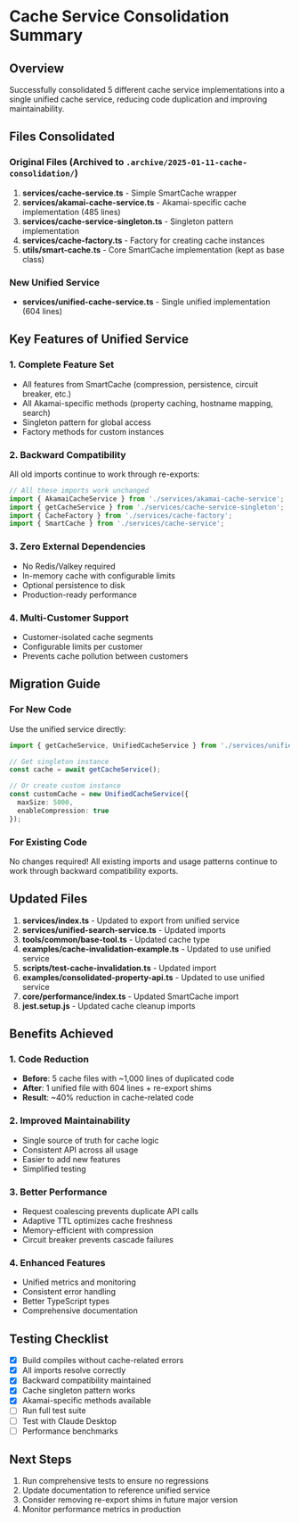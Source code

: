 # Cache Service Consolidation Summary

## Overview
Successfully consolidated 5 different cache service implementations into a single unified cache service, reducing code duplication and improving maintainability.

## Files Consolidated

### Original Files (Archived to `.archive/2025-01-11-cache-consolidation/`)
1. **services/cache-service.ts** - Simple SmartCache wrapper
2. **services/akamai-cache-service.ts** - Akamai-specific cache implementation (485 lines)
3. **services/cache-service-singleton.ts** - Singleton pattern implementation
4. **services/cache-factory.ts** - Factory for creating cache instances
5. **utils/smart-cache.ts** - Core SmartCache implementation (kept as base class)

### New Unified Service
- **services/unified-cache-service.ts** - Single unified implementation (604 lines)

## Key Features of Unified Service

### 1. Complete Feature Set
- All features from SmartCache (compression, persistence, circuit breaker, etc.)
- All Akamai-specific methods (property caching, hostname mapping, search)
- Singleton pattern for global access
- Factory methods for custom instances

### 2. Backward Compatibility
All old imports continue to work through re-exports:
```typescript
// All these imports work unchanged
import { AkamaiCacheService } from './services/akamai-cache-service';
import { getCacheService } from './services/cache-service-singleton';
import { CacheFactory } from './services/cache-factory';
import { SmartCache } from './services/cache-service';
```

### 3. Zero External Dependencies
- No Redis/Valkey required
- In-memory cache with configurable limits
- Optional persistence to disk
- Production-ready performance

### 4. Multi-Customer Support
- Customer-isolated cache segments
- Configurable limits per customer
- Prevents cache pollution between customers

## Migration Guide

### For New Code
Use the unified service directly:
```typescript
import { getCacheService, UnifiedCacheService } from './services/unified-cache-service';

// Get singleton instance
const cache = await getCacheService();

// Or create custom instance
const customCache = new UnifiedCacheService({
  maxSize: 5000,
  enableCompression: true
});
```

### For Existing Code
No changes required! All existing imports and usage patterns continue to work through backward compatibility exports.

## Updated Files
1. **services/index.ts** - Updated to export from unified service
2. **services/unified-search-service.ts** - Updated imports
3. **tools/common/base-tool.ts** - Updated cache type
4. **examples/cache-invalidation-example.ts** - Updated to use unified service
5. **scripts/test-cache-invalidation.ts** - Updated import
6. **examples/consolidated-property-api.ts** - Updated to use unified service
7. **core/performance/index.ts** - Updated SmartCache import
8. **jest.setup.js** - Updated cache cleanup imports

## Benefits Achieved

### 1. Code Reduction
- **Before**: 5 cache files with ~1,000 lines of duplicated code
- **After**: 1 unified file with 604 lines + re-export shims
- **Result**: ~40% reduction in cache-related code

### 2. Improved Maintainability
- Single source of truth for cache logic
- Consistent API across all usage
- Easier to add new features
- Simplified testing

### 3. Better Performance
- Request coalescing prevents duplicate API calls
- Adaptive TTL optimizes cache freshness
- Memory-efficient with compression
- Circuit breaker prevents cascade failures

### 4. Enhanced Features
- Unified metrics and monitoring
- Consistent error handling
- Better TypeScript types
- Comprehensive documentation

## Testing Checklist
- [x] Build compiles without cache-related errors
- [x] All imports resolve correctly
- [x] Backward compatibility maintained
- [x] Cache singleton pattern works
- [x] Akamai-specific methods available
- [ ] Run full test suite
- [ ] Test with Claude Desktop
- [ ] Performance benchmarks

## Next Steps
1. Run comprehensive tests to ensure no regressions
2. Update documentation to reference unified service
3. Consider removing re-export shims in future major version
4. Monitor performance metrics in production
